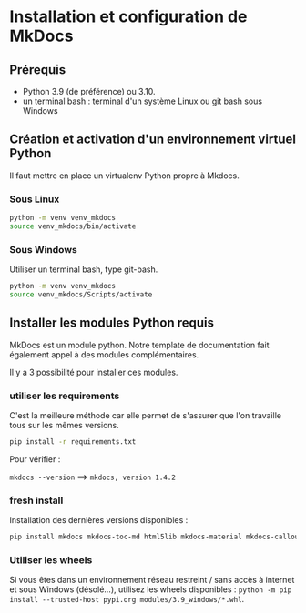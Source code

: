 # Installation et configuration de MkDocs

## Prérequis

- Python 3.9 (de préférence) ou 3.10.
- un terminal bash : terminal d'un système Linux ou git bash sous Windows


## Création et activation d'un environnement virtuel Python

Il faut mettre en place un virtualenv Python propre à Mkdocs.

### Sous Linux

```bash
python -m venv venv_mkdocs
source venv_mkdocs/bin/activate
```

### Sous Windows

Utiliser un terminal bash, type git-bash.

```bash
python -m venv venv_mkdocs
source venv_mkdocs/Scripts/activate
```

## Installer les modules Python requis 

MkDocs est un module python. Notre template de documentation fait également appel à des modules complémentaires.

Il y a 3 possibilité pour installer ces modules.

### utiliser les requirements

C'est la meilleure méthode car elle permet de s'assurer que l'on travaille tous sur les mêmes versions.

```bash
pip install -r requirements.txt
```

Pour vérifier :

`mkdocs --version` ==> `mkdocs, version 1.4.2`


### fresh install

Installation des dernières versions disponibles :

```bash
pip install mkdocs mkdocs-toc-md html5lib mkdocs-material mkdocs-callouts mkdocs-git-revision-date-localized-plugin
```

### Utiliser les wheels

Si vous êtes dans un environnement réseau restreint / sans accès à internet et sous Windows (désolé…), utilisez les wheels disponibles : `python -m pip install --trusted-host pypi.org modules/3.9_windows/*.whl`.
